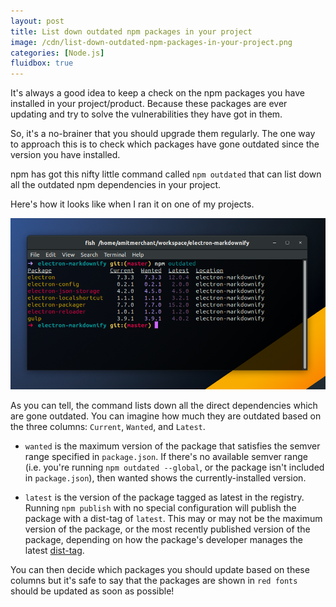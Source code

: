 ```yaml
---
layout: post
title: List down outdated npm packages in your project
image: /cdn/list-down-outdated-npm-packages-in-your-project.png
categories: [Node.js]
fluidbox: true
---
```


It's always a good idea to keep a check on the npm packages you have installed in your project/product. Because these packages are ever updating and try to solve the vulnerabilities they have got in them.

So, it's a no-brainer that you should upgrade them regularly. The one way to approach this is to check which packages have gone outdated since the version you have installed.

npm has got this nifty little command called `npm outdated` that can list down all the outdated npm dependencies in your project.

Here's how it looks like when I ran it on one of my projects.

[![](/images/npm-outdated.png)](/images/npm-outdated.png)

As you can tell, the command lists down all the direct dependencies which are gone outdated. You can imagine how much they are outdated based on the three columns: `Current`, `Wanted`, and `Latest`.

- `wanted` is the maximum version of the package that satisfies the semver range specified in `package.json`. If there's no available semver range (i.e. you're running `npm outdated --global`, or the package isn't included in `package.json`), then wanted shows the currently-installed version.

- `latest` is the version of the package tagged as latest in the registry. Running `npm publish` with no special configuration will publish the package with a dist-tag of `latest`. This may or may not be the maximum version of the package, or the most recently published version of the package, depending on how the package's developer manages the latest [dist-tag](https://docs.npmjs.com/cli/v7/commands/npm-dist-tag).

You can then decide which packages you should update based on these columns but it's safe to say that the packages are shown in `red fonts` should be updated as soon as possible!